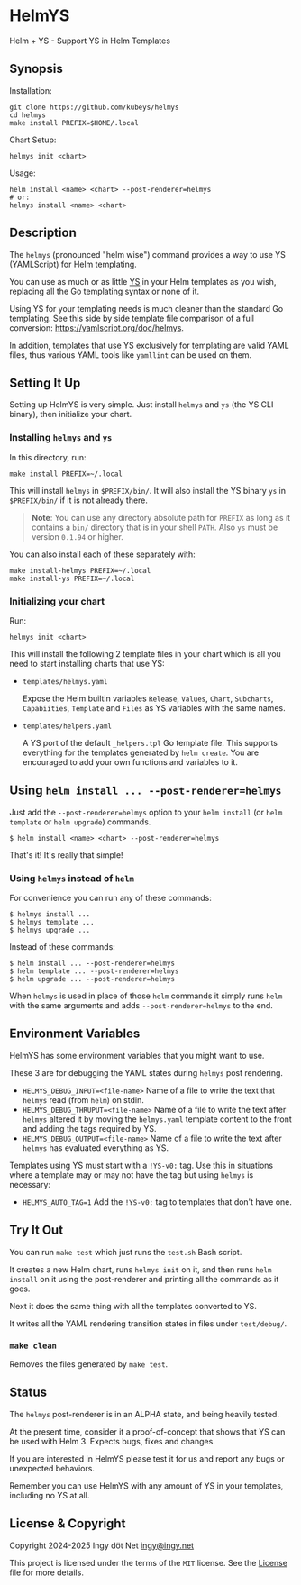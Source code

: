 HelmYS
======

Helm + YS - Support YS in Helm Templates


## Synopsis

Installation:

```
git clone https://github.com/kubeys/helmys
cd helmys
make install PREFIX=$HOME/.local
```

Chart Setup:
```
helmys init <chart>
```

Usage:
```
helm install <name> <chart> --post-renderer=helmys
# or:
helmys install <name> <chart>
```


## Description

The `helmys` (pronounced "helm wise") command provides a way to use YS
(YAMLScript) for Helm templating.

You can use as much or as little [YS](https://yamlscript.org) in your Helm
templates as you wish, replacing all the Go templating syntax or none of it.

Using YS for your templating needs is much cleaner than the standard Go
templating.
See this side by side template file comparison of a full conversion:
<https://yamlscript.org/doc/helmys>.

In addition, templates that use YS exclusively for templating are valid YAML
files, thus various YAML tools like `yamllint` can be used on them.


## Setting It Up

Setting up HelmYS is very simple.
Just install `helmys` and `ys` (the YS CLI binary), then initialize your chart.


### Installing `helmys` and `ys`

In this directory, run:
```
make install PREFIX=~/.local
```

This will install `helmys` in `$PREFIX/bin/`.
It will also install the YS binary `ys` in `$PREFIX/bin/` if it is not already
there.

> **Note**: You can use any directory absolute path for `PREFIX` as long as it
> contains a `bin/` directory that is in your shell `PATH`.
> Also `ys` must be version `0.1.94` or higher.

You can also install each of these separately with:
```
make install-helmys PREFIX=~/.local
make install-ys PREFIX=~/.local
```


### Initializing your chart

Run:
```
helmys init <chart>
```

This will install the following 2 template files in your chart which is all you
need to start installing charts that use YS:

* `templates/helmys.yaml`

  Expose the Helm builtin variables `Release`, `Values`, `Chart`, `Subcharts`,
  `Capabiities`, `Template` and `Files` as YS variables with the same names.

* `templates/helpers.yaml`

  A YS port of the default `_helpers.tpl` Go template file.
  This supports everything for the templates generated by `helm create`.
  You are encouraged to add your own functions and variables to it.


## Using `helm install ... --post-renderer=helmys`

Just add the `--post-renderer=helmys` option to your `helm install` (or `helm
template` or `helm upgrade`) commands.
```
$ helm install <name> <chart> --post-renderer=helmys
```

That's it!
It's really that simple!


### Using `helmys` instead of `helm`

For convenience you can run any of these commands:
```
$ helmys install ...
$ helmys template ...
$ helmys upgrade ...
```

Instead of these commands:
```
$ helm install ... --post-renderer=helmys
$ helm template ... --post-renderer=helmys
$ helm upgrade ... --post-renderer=helmys
```

When `helmys` is used in place of those `helm` commands it simply runs `helm`
with the same arguments and adds `--post-renderer=helmys` to the end.


## Environment Variables

HelmYS has some environment variables that you might want to use.

These 3 are for debugging the YAML states during `helmys` post rendering.

* `HELMYS_DEBUG_INPUT=<file-name>`
  Name of a file to write the text that `helmys` read (from `helm`) on stdin.
* `HELMYS_DEBUG_THRUPUT=<file-name>`
  Name of a file to write the text after `helmys` altered it by moving the
  `helmys.yaml` template content to the front and adding the tags required by
  YS.
* `HELMYS_DEBUG_OUTPUT=<file-name>`
  Name of a file to write the text after `helmys` has evaluated everything as
  YS.

Templates using YS must start with a `!YS-v0:` tag.
Use this in situations where a template may or may not have the tag but using
`helmys` is necessary:

* `HELMYS_AUTO_TAG=1`
  Add the `!YS-v0:` tag to templates that don't have one.


## Try It Out

You can run `make test` which just runs the `test.sh` Bash script.

It creates a new Helm chart, runs `helmys init` on it, and then runs `helm
install` on it using the post-renderer and printing all the commands as it
goes.

Next it does the same thing with all the templates converted to YS.

It writes all the YAML rendering transition states in files under
`test/debug/`.


### `make clean`

Removes the files generated by `make test`.


## Status

The `helmys` post-renderer is in an ALPHA state, and being heavily tested.

At the present time, consider it a proof-of-concept that shows that YS can be
used with Helm 3.
Expects bugs, fixes and changes.

If you are interested in HelmYS please test it for us and report any bugs or
unexpected behaviors.

Remember you can use HelmYS with any amount of YS in your templates, including
no YS at all.


## License & Copyright

Copyright 2024-2025 Ingy döt Net <ingy@ingy.net>

This project is licensed under the terms of the `MIT` license.
See the [License](https://github.com/kubeys/helmys/blob/main/License) file for
more details.
